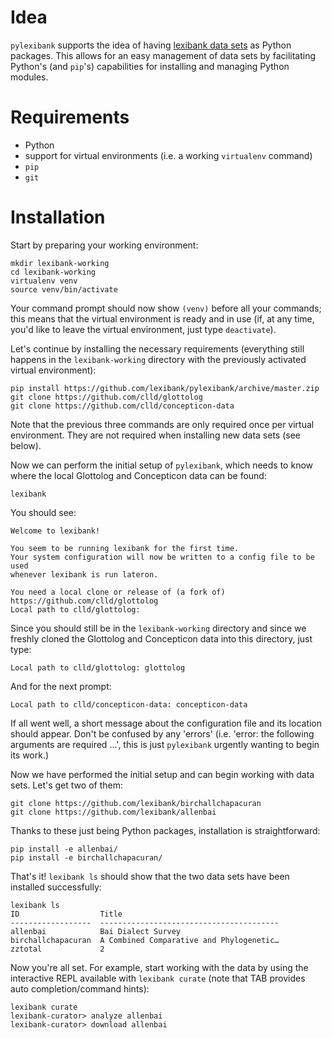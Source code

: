 # Idea

`pylexibank` supports the idea of having [lexibank data sets](https://github.com/lexibank) as Python packages. This allows for an easy management of data sets by facilitating Python's (and `pip`'s) capabilities for installing and managing Python modules.

# Requirements

* Python
* support for virtual environments (i.e. a working `virtualenv` command)
* `pip`
* `git`

# Installation

Start by preparing your working environment:
```
mkdir lexibank-working
cd lexibank-working
virtualenv venv
source venv/bin/activate
```

Your command prompt should now show `(venv)` before all your commands; this means that the virtual environment is ready and in use (if, at any time, you'd like to leave the virtual environment, just type `deactivate`).

Let's continue by installing the necessary requirements (everything still happens in the `lexibank-working` directory with the previously activated virtual environment):

```
pip install https://github.com/lexibank/pylexibank/archive/master.zip
git clone https://github.com/clld/glottolog
git clone https://github.com/clld/concepticon-data
```

Note that the previous three commands are only required once per virtual environment. They are not required when installing new data sets (see below).

Now we can perform the initial setup of `pylexibank`, which needs to know where the local Glottolog and Concepticon data can be found:

```
lexibank
```

You should see:

```
Welcome to lexibank!

You seem to be running lexibank for the first time.
Your system configuration will now be written to a config file to be used
whenever lexibank is run lateron.

You need a local clone or release of (a fork of) https://github.com/clld/glottolog
Local path to clld/glottolog: 
```

Since you should still be in the `lexibank-working` directory and since we freshly cloned the Glottolog and Concepticon data into this directory, just type:

```
Local path to clld/glottolog: glottolog
```

And for the next prompt:

```
Local path to clld/concepticon-data: concepticon-data
```

If all went well, a short message about the configuration file and its location should appear. Don't be confused by any 'errors' (i.e. 'error: the following arguments are required ...', this is just `pylexibank` urgently wanting to begin its work.)

Now we have performed the initial setup and can begin working with data sets. Let's get two of them:

```
git clone https://github.com/lexibank/birchallchapacuran
git clone https://github.com/lexibank/allenbai
```

Thanks to these just being Python packages, installation is straightforward:

```
pip install -e allenbai/
pip install -e birchallchapacuran/
```

That's it! `lexibank ls` should show that the two data sets have been installed successfully:

```
lexibank ls
ID                  Title
------------------  ----------------------------------------
allenbai            Bai Dialect Survey
birchallchapacuran  A Combined Comparative and Phylogenetic…
zztotal             2

```

Now you're all set. For example, start working with the data by using the interactive REPL available with `lexibank curate` (note that TAB provides auto completion/command hints):

```
lexibank curate
lexibank-curator> analyze allenbai
lexibank-curator> download allenbai
```
